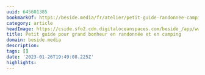 ```yaml
---
uuid: 645601385
bookmarkOf: https://beside.media/fr/atelier/petit-guide-randonnee-camping/
category: article
headImage: https://cside.sfo2.cdn.digitaloceanspaces.com/beside_/app/www/2022/08/BESIDE_Atmospere_miniguide_feature.jpg
title: Petit guide pour grand bonheur en randonnée et en camping
domain: beside.media
description:
tags: []
date: '2023-01-26T19:49:08.225Z'
highlights:
---
```




